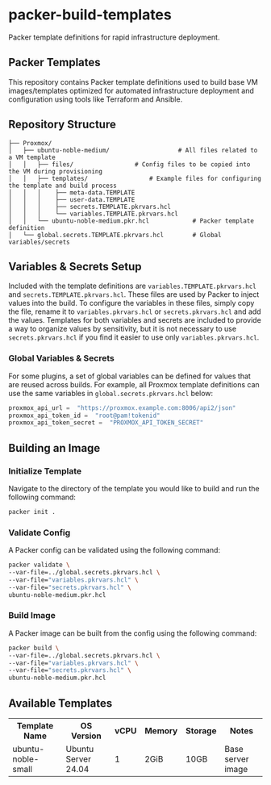 # packer-build-templates

Packer template definitions for rapid infrastructure deployment.

## Packer Templates

This repository contains Packer template definitions used to build base VM images/templates optimized for automated infrastructure deployment and configuration using tools like Terraform and Ansible.

## Repository Structure

```
├── Proxmox/
│   ├── ubuntu-noble-medium/		           # All files related to a VM template
│   │   ├── files/ 				   # Config files to be copied into the VM during provisioning
│   │   ├── templates/				   # Example files for configuring the template and build process
│   │	│    ├── meta-data.TEMPLATE
│   │	│    ├── user-data.TEMPLATE
│   │	│    ├── secrets.TEMPLATE.pkrvars.hcl
│   │	│    └── variables.TEMPLATE.pkrvars.hcl
│   │   └── ubuntu-noble-medium.pkr.hcl	           # Packer template definition
│   └── global.secrets.TEMPLATE.pkrvars.hcl        # Global variables/secrets

```

## Variables & Secrets Setup

Included with the template definitions are `variables.TEMPLATE.pkrvars.hcl` and `secrets.TEMPLATE.pkrvars.hcl`. These files are used by Packer to inject values into the build. To configure the variables in these files, simply copy the file, rename it to `variables.pkrvars.hcl` or `secrets.pkrvars.hcl` and add the values. Templates for both variables and secrets are included to provide a way to organize values by sensitivity, but it is not necessary to use `secrets.pkrvars.hcl` if you find it easier to use only `variables.pkrvars.hcl`.

### Global Variables & Secrets

For some plugins, a set of global variables can be defined for values that are reused across builds. For example, all Proxmox template definitions can use the same variables in `global.secrets.pkrvars.hcl` below:

```python
proxmox_api_url =  "https://proxmox.example.com:8006/api2/json"
proxmox_api_token_id =  "root@pam!tokenid"
proxmox_api_token_secret =  "PROXMOX_API_TOKEN_SECRET"
```

## Building an Image

### Initialize Template

Navigate to the directory of the template you would like to build and run the following command:

```bash
packer init .
```

### Validate Config

A Packer config can be validated using the following command:

```bash
packer validate \
--var-file=../global.secrets.pkrvars.hcl \
--var-file="variables.pkrvars.hcl" \
--var-file="secrets.pkrvars.hcl" \
ubuntu-noble-medium.pkr.hcl
```

### Build Image

A Packer image can be built from the config using the following command:

```bash
packer build \
--var-file=../global.secrets.pkrvars.hcl \
--var-file="variables.pkrvars.hcl" \
--var-file="secrets.pkrvars.hcl" \
ubuntu-noble-medium.pkr.hcl
```

## Available Templates

<table>
  <tr>
	  <th>Template Name</th>
	  <th>OS Version</th>
	  <th>vCPU</th>
	  <th>Memory</th>
	  <th>Storage</th>
	  <th>Notes</th>
  </tr>
  <tr>
    <td>ubuntu-noble-small</td>
    <td>Ubuntu Server 24.04</td>
    <td>1</td>
    <td>2GiB</td>
    <td>10GB</td>
    <td>Base server image</td>
  </tr>
</table>
